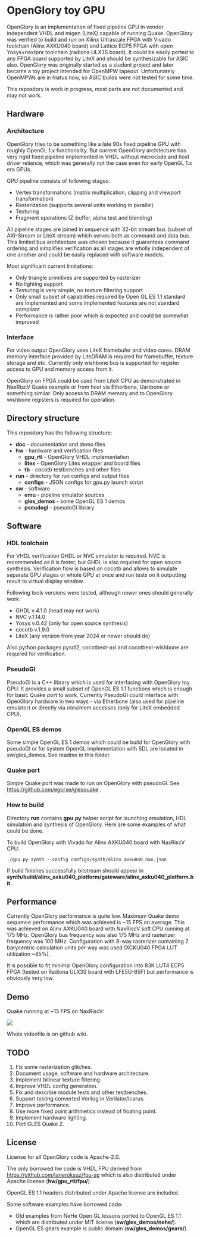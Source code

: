 # OpenGlory toy GPU

OpenGlory is an implementation of fixed pipeline GPU in vendor independent VHDL and migen (LiteX) capable of running Quake. OpenGlory was verified to build and run on Xilinx Ultrascale FPGA with Vivado toolchain (Alinx AXKU040 board) and Lattice ECP5 FPGA with open Yosys+nextpnr toolchain (radiona ULX3S board). It could be easily ported to any FPGA board supported by LiteX and should be synthesizable for ASIC also. OpenGlory was originally started as a student project and later became a toy project intended for OpenMPW tapeout. Unfortunately OpenMPWs are in hiatus now, so ASIC builds were not tested for some time.

This repository is work in progress, most parts are not documented and may not work.

## Hardware

### Architecture

OpenGlory tries to be something like a late 90s fixed pipeline GPU with roughly OpenGL 1.x functionality. But current OpenGlory architecture has very rigid fixed pipeline implemented in VHDL without microcode and host driver reliance, which was generally not the case even for early OpenGL 1.x era GPUs. 

GPU pipeline consists of following stages:

- Vertex transformations (matrix multiplication, clipping and viewport transformation)
- Rasterization (supports several units working in parallel)
- Texturing
- Fragment operations (Z-buffer, alpha test and blending)

All pipeline stages are joined in sequence with 32-bit stream bus (subset of AXI-Stream or LiteX stream) which serves both as command and data bus. This limited bus architecture was chosen because it guarantees command ordering and simplifies verification as all stages are wholly independent of one another and could be easily replaced with software models. 

Most significant current limitations:
- Only triangle primitives are supported by rasterizer
- No lighting support
- Texturing is very simple, no texture filtering support
- Only small subset of capabilities required by Open GL ES 1.1 standard are implemented and some implemented features are not standard compliant
- Performance is rather poor which is expected and could be somewhat improved

### Interface

For video output OpenGlory uses LiteX framebufer and video cores. DRAM memory interface provided by LiteDRAM is required for framebuffer, texture storage and etc. Currently only wishbone bus is supported for register access to GPU and memory access from it.

OpenGlory on FPGA could be used from LiteX CPU as demonstrated in NaxRiscV Quake example or from host via Etherbone, Uartbone or something similar. Only access to DRAM memory and to OpenGlory wishbone registers is required for operation.

## Directory structure

This repository has the following structure:
* **doc** - documentation and demo files
* **hw**  - hardware and verification files
    * **gpu_rtl** - OpenGlory VHDL implementation
    * **litex** - OpenGlory Litex wrapper and board files
    * **tb** - cocotb testbenches and other files
* **run** - directory for run configs and output files
    * **configs** - JSON configs for gpu.py launch script
* **sw**  - software
    * **emu** - pipeline emulator sources
    * **gles_demos** - some OpenGL ES 1 demos
    * **pseudogl** - pseudoGl library


## Software

### HDL toolchain 

For VHDL verification GHDL or NVC simulator is required. NVC is recommended as it is faster, but GHDL is also required for open source synthesis. Verification flow is based on cocotb and allows to simulate separate GPU stages or whole GPU at once and run tests on it outputting result to virtual display window.

Following tools versions were tested, although newer ones should generally work:

* GHDL v.4.1.0 (head may not work)
* NVC v.1.14.0
* Yosys v.0.42 (only for open source synthesis)
* cocotb v.1.9.0
* LiteX (any version from year 2024 or newer should do)

Also python packages pysdl2, cocotbext-axi and cocotbext-wishbone are required for verification.

### PseudoGl

PseudoGl is a C++ library which is used for interfacing with OpenGlory toy GPU. It provides a small subset of OpenGL ES 1.1 functions which is enough for basic Quake port to work. Currently PseudoGl could interface with OpenGlory hardware in two ways - via Etherbone (also used for pipeline emulator) or directly via /dev/mem accesses (only for LiteX embedded CPU).

### OpenGL ES demos

Some simple OpenGL ES 1 demos which could be build for OpenGlory with pseudoGl or for system OpenGL implementation with SDL are located in sw/gles_demos. See readme in this folder.

### Quake port

Simple Quake port was made to run on OpenGlory with pseudoGl. See https://github.com/egorxe/glesquake .

### How to build

Directory **run** contains **gpu.py** helper script for launching emulation, HDL simulation and synthesis of OpenGlory. Here are some examples of what could be done.

To build OpenGlory with Vivado for Alinx AXKU040 board with NaxRiscV CPU:
```
./gpu.py synth --config configs/synth/alinx_axku040_nax.json
```
If build finishes successfully bitstream should appear in **synth/build/alinx_axku040_platform/gateware/alinx_axku040_platform.bit** .

## Performance

Currently OpenGlory performance is quite low. Maximum Quake demo sequence performance which was achieved is ~15 FPS on average. This was achieved on Alinx AXKU040 board with NaxRiscV soft CPU running at 175 MHz. OpenGlory bus frequency was also 175 MHz and rasterizer frequency was 100 MHz. Configuration with 8-way rasterizer containing 2 barycentric calculation units per way was used (XCKU040 FPGA LUT utilization ~85%).

It is possible to fit minimal OpenGlory configuration into 83K LUT4 ECP5 FPGA (tested on Radiona ULX3S board with LFE5U-85F) but performance is obviously very low.

## Demo

Quake running at ~15 FPS on NaxRiscV:

![](https://github.com/egorxe/doc/tree/main/doc/quake.gif)

Whole videofile is on github wiki.

## TODO

1. Fix some rasterization glitches.
2. Document usage, software and hardware architecture.
3. Implement bilinear texture filtering.
4. Improve VHDL config generation.
5. Fix and describe module tests and other testbenches.
6. Support testing converted Verilog in Verilator/Icarus.
7. Improve performance.
8. Use more fixed point arithmetics instead of floating point.
9. Implement hardware lighting.
10. Port GLES Quake 2.

## License

License for all OpenGlory code is Apache-2.0. 

The only borrowed hw code is VHDL FPU derived from https://github.com/taneroksuz/fpu-sp which is also distributed under Apache license (**hw/gpu_rtl/fpu/**).

OpenGL ES 1.1 headers distributed under Apache license are included.

Some software examples have borrowed code:
 - Old examples from NeHe Open GL lessons ported to OpenGL ES 1.1 which are distributed under MIT license (**sw/gles_demos/nehe/**).
 - OpenGL ES gears example is public domain (**sw/gles_demos/gears/**).
